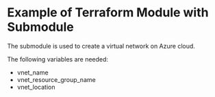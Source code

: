 # Example of Terraform Module with Submodule

The submodule is used to create a virtual network on Azure cloud.

The following variables are needed:
- vnet_name
- vnet_resource_group_name
- vnet_location